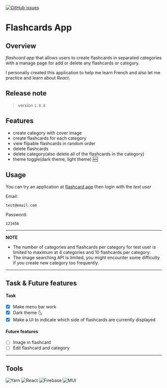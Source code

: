 [![GitHub issues](https://img.shields.io/github/issues/Naereen/StrapDown.js.svg)](https://github.com/patiphan2000/react-flashcard-app/issues)
# Flashcards App

## Overview
*flashcard app* that allows users to create flashcards in separated categories with a manage page for add or delete any flashcards or category. 

I personally created this application to help me learn French and also let me practice and learn about *React*.

## Release note
> version `1.0.0`    


## Features
 - create category with cover image
 - create flashcards for each category
 - view flipable flashcards in random order
 - delete flashcards
 - delete category(also delete all of the flashcards in the category)
 - theme toggle(dark theme, light theme) :new:

## Usage
You can try an application at [flashcard app](https://react-flashcard-app-six.vercel.app) then login with the *test user*

Email:
```
test@email.com
```
Password:
```
123456
```
---
**NOTE**

 - The number of categories and flashcards per category for test user is limited to maximum at 4 categories and 10 flashcards per category.
 - The image searching API is limited, you might encounter some difficulty if you create new category too frequently.

---


## Task & Future features
#### Task
 - [x] Make menu bar work
 - [x] Dark theme :last_quarter_moon_with_face:
 - [x] Make a UI to indicate which side of flashcards are currently displayed

#### Future features
 - [ ] Image in flashcard
 - [ ] Edit flashcard and category

---
## Tools 
![Yarn](https://img.shields.io/badge/yarn-%232C8EBB.svg?style=for-the-badge&logo=yarn&logoColor=white)
![React](https://img.shields.io/badge/react-%2320232a.svg?style=for-the-badge&logo=react&logoColor=%2361DAFB)
![Firebase](https://img.shields.io/badge/firebase-%23039BE5.svg?style=for-the-badge&logo=firebase)
![MUI](https://img.shields.io/badge/MUI-%230081CB.svg?style=for-the-badge&logo=material-ui&logoColor=white)
